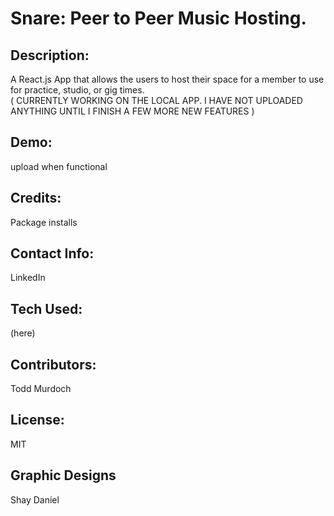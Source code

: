 # Snare: Peer to Peer Music Hosting.   
## Description:  
A React.js App that allows the users to host their space for a member to use for practice, studio, or gig times.   
( CURRENTLY WORKING ON THE LOCAL APP. I HAVE NOT UPLOADED ANYTHING UNTIL I FINISH A FEW MORE NEW FEATURES )   

## Demo:  
upload when functional

## Credits:  
Package installs

## Contact Info:  
LinkedIn

## Tech Used:  
(here)

## Contributors:  
Todd Murdoch  

## License:  
MIT

## Graphic Designs  
Shay Daniel  
